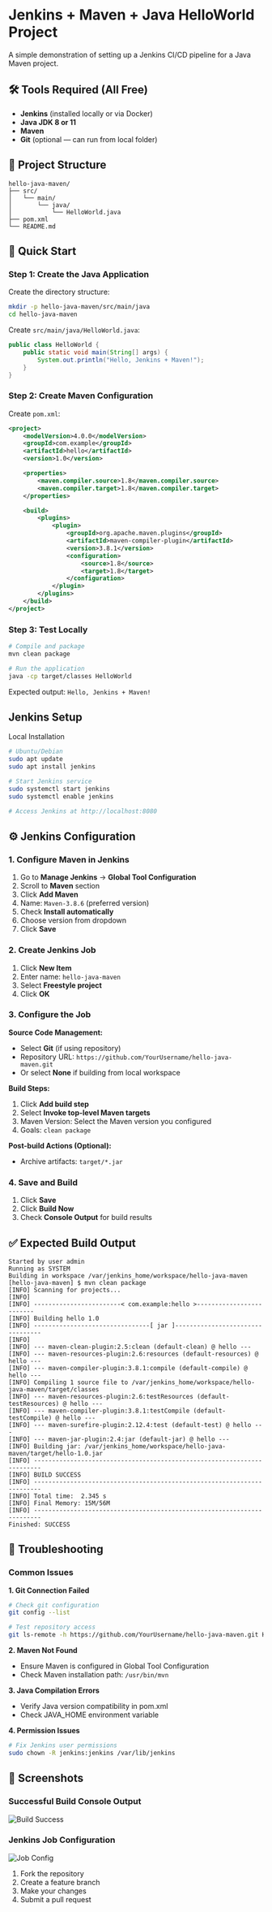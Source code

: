 # Jenkins + Maven + Java HelloWorld Project

A simple demonstration of setting up a Jenkins CI/CD pipeline for a Java Maven project.

## 🛠️ Tools Required (All Free)

- **Jenkins** (installed locally or via Docker)
- **Java JDK 8 or 11**
- **Maven**
- **Git** (optional — can run from local folder)

## 📂 Project Structure

```
hello-java-maven/
├── src/
│   └── main/
│       └── java/
│           └── HelloWorld.java
├── pom.xml
└── README.md
```
## 🚀 Quick Start

### Step 1: Create the Java Application

Create the directory structure:
```bash
mkdir -p hello-java-maven/src/main/java
cd hello-java-maven
```

Create `src/main/java/HelloWorld.java`:
```java
public class HelloWorld {
    public static void main(String[] args) {
        System.out.println("Hello, Jenkins + Maven!");
    }
}
```

### Step 2: Create Maven Configuration

Create `pom.xml`:
```xml
<project>
    <modelVersion>4.0.0</modelVersion>
    <groupId>com.example</groupId>
    <artifactId>hello</artifactId>
    <version>1.0</version>

    <properties>
        <maven.compiler.source>1.8</maven.compiler.source>
        <maven.compiler.target>1.8</maven.compiler.target>
    </properties>

    <build>
        <plugins>
            <plugin>
                <groupId>org.apache.maven.plugins</groupId>
                <artifactId>maven-compiler-plugin</artifactId>
                <version>3.8.1</version>
                <configuration>
                    <source>1.8</source>
                    <target>1.8</target>
                </configuration>
            </plugin>
        </plugins>
    </build>
</project>
```

### Step 3: Test Locally 

```bash
# Compile and package
mvn clean package

# Run the application
java -cp target/classes HelloWorld
```

Expected output: `Hello, Jenkins + Maven!`

##  Jenkins Setup
Local Installation

```bash
# Ubuntu/Debian
sudo apt update
sudo apt install jenkins

# Start Jenkins service
sudo systemctl start jenkins
sudo systemctl enable jenkins

# Access Jenkins at http://localhost:8080
```

## ⚙️ Jenkins Configuration

### 1. Configure Maven in Jenkins

1. Go to **Manage Jenkins** → **Global Tool Configuration**
2. Scroll to **Maven** section
3. Click **Add Maven**
4. Name: `Maven-3.8.6` (preferred version)
5. Check **Install automatically**
6. Choose version from dropdown
7. Click **Save**

### 2. Create Jenkins Job

1. Click **New Item**
2. Enter name: `hello-java-maven`
3. Select **Freestyle project**
4. Click **OK**

### 3. Configure the Job

**Source Code Management:**
- Select **Git** (if using repository)
- Repository URL: `https://github.com/YourUsername/hello-java-maven.git`
- Or select **None** if building from local workspace

**Build Steps:**
1. Click **Add build step**
2. Select **Invoke top-level Maven targets**
3. Maven Version: Select the Maven version you configured
4. Goals: `clean package`

**Post-build Actions (Optional):**
- Archive artifacts: `target/*.jar`

### 4. Save and Build

1. Click **Save**
2. Click **Build Now**
3. Check **Console Output** for build results

## ✅ Expected Build Output

```
Started by user admin
Running as SYSTEM
Building in workspace /var/jenkins_home/workspace/hello-java-maven
[hello-java-maven] $ mvn clean package
[INFO] Scanning for projects...
[INFO]
[INFO] ------------------------< com.example:hello >-------------------------
[INFO] Building hello 1.0
[INFO] --------------------------------[ jar ]---------------------------------
[INFO]
[INFO] --- maven-clean-plugin:2.5:clean (default-clean) @ hello ---
[INFO] --- maven-resources-plugin:2.6:resources (default-resources) @ hello ---
[INFO] --- maven-compiler-plugin:3.8.1:compile (default-compile) @ hello ---
[INFO] Compiling 1 source file to /var/jenkins_home/workspace/hello-java-maven/target/classes
[INFO] --- maven-resources-plugin:2.6:testResources (default-testResources) @ hello ---
[INFO] --- maven-compiler-plugin:3.8.1:testCompile (default-testCompile) @ hello ---
[INFO] --- maven-surefire-plugin:2.12.4:test (default-test) @ hello ---
[INFO] --- maven-jar-plugin:2.4:jar (default-jar) @ hello ---
[INFO] Building jar: /var/jenkins_home/workspace/hello-java-maven/target/hello-1.0.jar
[INFO] ------------------------------------------------------------------------
[INFO] BUILD SUCCESS
[INFO] ------------------------------------------------------------------------
[INFO] Total time:  2.345 s
[INFO] Final Memory: 15M/56M
[INFO] ------------------------------------------------------------------------
Finished: SUCCESS
```

## 🔧 Troubleshooting

### Common Issues

**1. Git Connection Failed**
```bash
# Check git configuration
git config --list

# Test repository access
git ls-remote -h https://github.com/YourUsername/hello-java-maven.git HEAD
```

**2. Maven Not Found**
- Ensure Maven is configured in Global Tool Configuration
- Check Maven installation path: `/usr/bin/mvn`

**3. Java Compilation Errors**
- Verify Java version compatibility in pom.xml
- Check JAVA_HOME environment variable

**4. Permission Issues**
```bash
# Fix Jenkins user permissions
sudo chown -R jenkins:jenkins /var/lib/jenkins
```

## 📸 Screenshots

### Successful Build Console Output
![Build Success](screenshots/ss1.png)

### Jenkins Job Configuration
![Job Config](screenshots/ss2.png)


1. Fork the repository
2. Create a feature branch
3. Make your changes
4. Submit a pull request
